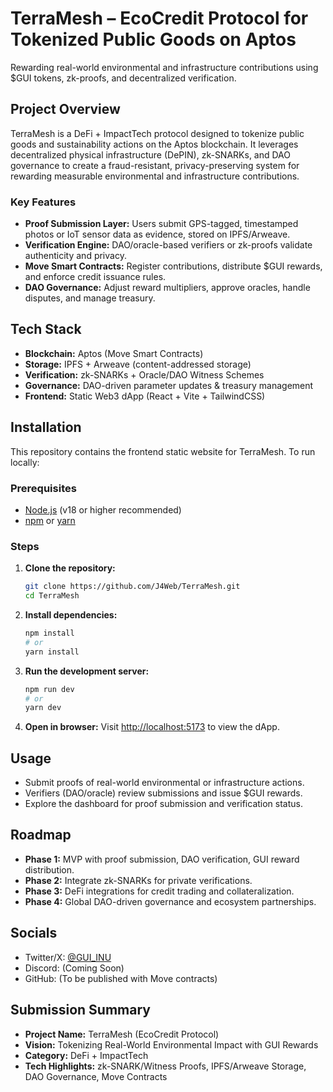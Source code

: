 # TerraMesh – EcoCredit Protocol for Tokenized Public Goods on Aptos

Rewarding real-world environmental and infrastructure contributions using $GUI tokens, zk-proofs, and decentralized verification.

## Project Overview
TerraMesh is a DeFi + ImpactTech protocol designed to tokenize public goods and sustainability actions on the Aptos blockchain. It leverages decentralized physical infrastructure (DePIN), zk-SNARKs, and DAO governance to create a fraud-resistant, privacy-preserving system for rewarding measurable environmental and infrastructure contributions.

### Key Features
- **Proof Submission Layer:** Users submit GPS-tagged, timestamped photos or IoT sensor data as evidence, stored on IPFS/Arweave.
- **Verification Engine:** DAO/oracle-based verifiers or zk-proofs validate authenticity and privacy.
- **Move Smart Contracts:** Register contributions, distribute $GUI rewards, and enforce credit issuance rules.
- **DAO Governance:** Adjust reward multipliers, approve oracles, handle disputes, and manage treasury.

## Tech Stack
- **Blockchain:** Aptos (Move Smart Contracts)
- **Storage:** IPFS + Arweave (content-addressed storage)
- **Verification:** zk-SNARKs + Oracle/DAO Witness Schemes
- **Governance:** DAO-driven parameter updates & treasury management
- **Frontend:** Static Web3 dApp (React + Vite + TailwindCSS)

## Installation
This repository contains the frontend static website for TerraMesh. To run locally:

### Prerequisites
- [Node.js](https://nodejs.org/) (v18 or higher recommended)
- [npm](https://www.npmjs.com/) or [yarn](https://yarnpkg.com/)

### Steps
1. **Clone the repository:**
   ```bash
   git clone https://github.com/J4Web/TerraMesh.git
   cd TerraMesh
   ```
2. **Install dependencies:**
   ```bash
   npm install
   # or
   yarn install
   ```
3. **Run the development server:**
   ```bash
   npm run dev
   # or
   yarn dev
   ```
4. **Open in browser:**
   Visit [http://localhost:5173](http://localhost:5173) to view the dApp.

## Usage
- Submit proofs of real-world environmental or infrastructure actions.
- Verifiers (DAO/oracle) review submissions and issue $GUI rewards.
- Explore the dashboard for proof submission and verification status.

## Roadmap
- **Phase 1:** MVP with proof submission, DAO verification, GUI reward distribution.
- **Phase 2:** Integrate zk-SNARKs for private verifications.
- **Phase 3:** DeFi integrations for credit trading and collateralization.
- **Phase 4:** Global DAO-driven governance and ecosystem partnerships.

## Socials
- Twitter/X: [@GUI_INU](https://twitter.com/GUI_INU)
- Discord: (Coming Soon)
- GitHub: (To be published with Move contracts)

## Submission Summary
- **Project Name:** TerraMesh (EcoCredit Protocol)
- **Vision:** Tokenizing Real-World Environmental Impact with GUI Rewards
- **Category:** DeFi + ImpactTech
- **Tech Highlights:** zk-SNARK/Witness Proofs, IPFS/Arweave Storage, DAO Governance, Move Contracts
